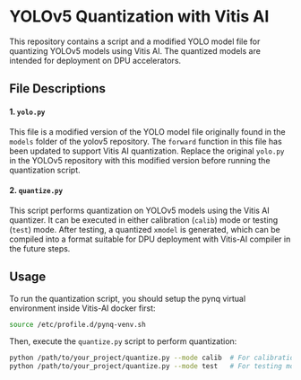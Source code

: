 # YOLOv5 Quantization with Vitis AI

This repository contains a script and a modified YOLO model file for quantizing YOLOv5 models using Vitis AI. The quantized models are intended for deployment on DPU accelerators.

## File Descriptions

#### 1. `yolo.py`

This file is a modified version of the YOLO model file originally found in the `models` folder of the yolov5 repository. The `forward` function in this file has been updated to support Vitis AI quantization. Replace the original `yolo.py` in the YOLOv5 repository with this modified version before running the quantization script.

#### 2. `quantize.py`

This script performs quantization on YOLOv5 models using the Vitis AI quantizer. It can be executed in either calibration (`calib`) mode or testing (`test`) mode. After testing, a quantized `xmodel` is generated, which can be compiled into a format suitable for DPU deployment with Vitis-AI compiler in the future steps.



## Usage

To run the quantization script, you should setup the pynq virtual environment inside Vitis-AI docker first:
```bash
source /etc/profile.d/pynq-venv.sh
```
Then, execute the `quantize.py` script to perform quantization:
```bash
python /path/to/your_project/quantize.py --mode calib  # For calibration mode
python /path/to/your_project/quantize.py --mode test   # For testing mode
```

